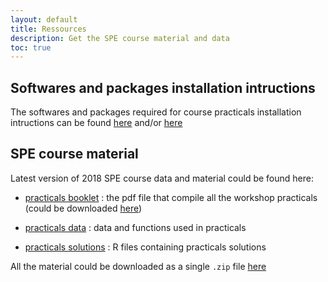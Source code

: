 ```yaml
---
layout: default
title: Ressources
description: Get the SPE course material and data
toc: true
---
```


## Softwares and packages installation intructions

The softwares and packages required for course practicals installation intructions can be found [here](https://github.com/SPE-R/SPE-R.github.io/blob/travis-build/prerequest.html) and/or  [here](https://github.com/SPE-R/SPE-R.github.io/blob/travis-build/prerequest.md)

## SPE course material

Latest version of 2018 SPE course data and material could be found here:

  - [practicals booklet](https://github.com/SPE-R/SPE-R.github.io/blob/travis-build/pracs.pdf) : the pdf file that compile all the workshop practicals (could be downloaded [here](https://github.com/SPE-R/SPE-R.github.io/raw/travis-build/pracs.pdf))

  - [practicals data](https://github.com/SPE-R/SPE-R.github.io/raw/travis-build/data.zip) : data and functions used in practicals

  - [practicals solutions](https://github.com/SPE-R/SPE-R.github.io/tree/travis-build/Rsolutions) : R files containing practicals solutions

All the material could be downloaded as a single `.zip` file [here](https://github.com/SPE-R/SPE-R.github.io/archive/travis-build.zip)